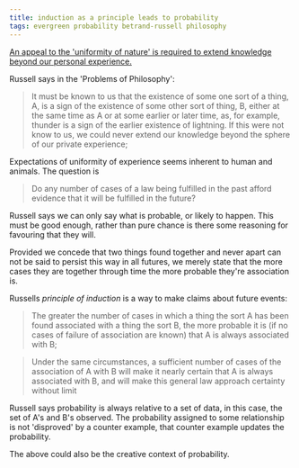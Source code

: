 ```yaml
---
title: induction as a principle leads to probability
tags: evergreen probability betrand-russell philosophy
---
```


[An appeal to the 'uniformity of nature' is required to extend knowledge beyond our personal experience.](/home/conor/notetaking/research/epistemology.md)

Russell says in the 'Problems of Philosophy':

> It must be known to us that the existence of some one sort of a thing, A, is a sign of the existence of some other
sort of thing, B, either at the same time as A or at some earlier or later time, as, for example, thunder is a sign of
the earlier existence of lightning. If this were not know to us, we could never extend our knowledge beyond the sphere
of our private experience;

Expectations of uniformity of experience seems inherent to human and animals. The question is

> Do any number of cases of a law being fulfilled in the past afford evidence that it will be fulfilled in the future?

Russell says we can only say what is probable, or likely to happen. This must be good enough, rather than pure chance is
there some reasoning for favouring that they will.

Provided we concede that two things found together and never apart can not be said to persist this way in all futures,
we merely state that the more cases they  are together through time the more probable they're association is.

Russells _principle of induction_ is a way to make claims about future events:

> The greater the number of cases in which a thing the sort A has been found associated with a thing the sort B, the
more probable it is (if no cases of failure of association are known) that A is always associated with B;

> Under the same circumstances, a sufficient number of cases of the association of A with B will make it nearly certain
that A is always associated with B, and will make this general law approach certainty without limit

Russell says probability is always relative to a set of data, in this case, the set of A's and B's observed. The
probability assigned to some relationship is not 'disproved' by a counter example, that counter example updates the probability.

The above could also be the creative context of probability.

